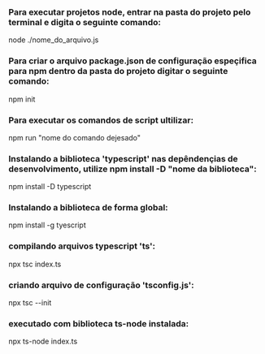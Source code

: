 ### Para executar projetos node, entrar na pasta do projeto pelo terminal e digita o seguinte comando:
node ./nome_do_arquivo.js

### Para criar o arquivo package.json de configuração espeçifica para npm dentro da pasta do projeto digitar o seguinte comando:
npm init

### Para executar os comandos de script ultilizar:
npm run "nome do comando dejesado"

### Instalando a biblioteca 'typescript' nas depêndençias de desenvolvimento, utilize npm install -D "nome da biblioteca":
npm install -D typescript

### Instalando a biblioteca de forma global:
npm install -g tyescript

### compilando arquivos typescript 'ts':
npx tsc index.ts

###  criando arquivo de configuração 'tsconfig.js':
npx  tsc --init

### executado com biblioteca ts-node instalada:
npx ts-node index.ts